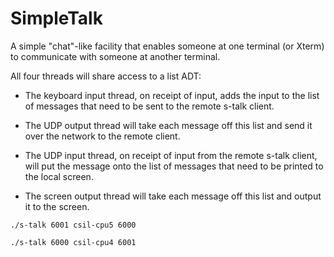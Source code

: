 # SimpleTalk
A simple "chat"-like facility that enables someone at one terminal (or Xterm) to communicate with someone at another terminal. 

All four threads will share access to a list ADT:

- The keyboard input thread, on receipt of input, adds the input to the list of messages that need to be sent to the remote s-talk client.

- The UDP output thread will take each message off this list and send it over the network to the remote client.

- The UDP input thread, on receipt of input from the remote s-talk client, will put the message onto the list of messages that need to be printed to the local screen.

- The screen output thread will take each message off this list and output it to the screen.

```
./s-talk 6001 csil-cpu5 6000
```

```
./s-talk 6000 csil-cpu4 6001
```

